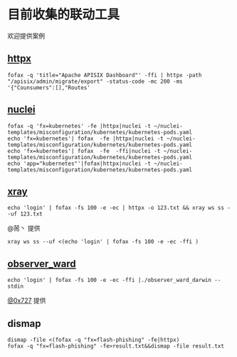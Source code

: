 # 目前收集的联动工具
欢迎提供案例
## [httpx](https://github.com/projectdiscovery/httpx)

```shell
fofax -q 'title="Apache APISIX Dashboard"' -ffi | httpx -path "/apisix/admin/migrate/export" -status-code -mc 200 -ms '{"Counsumers":[],"Routes'
```
## [nuclei](https://github.com/projectdiscovery/nuclei)

```shell
fofax -q 'fx=kubernetes' -fe |httpx|nuclei -t ~/nuclei-templates/misconfiguration/kubernetes/kubernetes-pods.yaml
echo 'fx=kubernetes'| fofax  -fe |httpx|nuclei -t ~/nuclei-templates/misconfiguration/kubernetes/kubernetes-pods.yaml
echo 'fx=kubernetes'| fofax  -fe  -ffi|nuclei -t ~/nuclei-templates/misconfiguration/kubernetes/kubernetes-pods.yaml
echo 'app="kubernetes"'|fofax|httpx|nuclei -t ~/nuclei-templates/misconfiguration/kubernetes/kubernetes-pods.yaml
```
## [xray](https://github.com/chaitin/xray)

```shell 
echo 'login' | fofax -fs 100 -e -ec | httpx -o 123.txt && xray ws ss --uf 123.txt
```
@荋丶 提供
```shell
xray ws ss --uf <(echo 'login' | fofax -fs 100 -e -ec -ffi )
```
## [observer_ward](https://github.com/0x727/ObserverWard_0x727)

```shell
echo 'login' | fofax -fs 100 -e -ec -ffi |./observer_ward_darwin --stdin
```
[@0x727](https://github.com/0x727) 提供

## dismap
```shell
dismap -file <(fofax -q "fx=flash-phishing" -fe|httpx)
fofax -q "fx=flash-phishing" -fe>result.txt&&dismap -file result.txt
```

